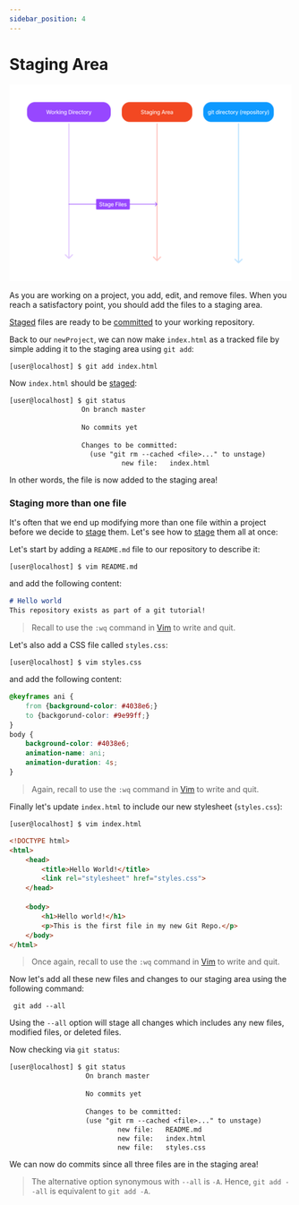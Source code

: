 ```yaml
---
sidebar_position: 4
---
```


# Staging Area

![Git-Staging-Diagram-1](../../../../static/img/git-tutorial/git-workflow-1.png)

As you are working on a project, you add, edit, and remove files. When you reach a satisfactory point, you should add the files to a staging area.

[Staged](Index.md/#stage) files are ready to be [committed](./Index.md/#commit) to your working repository. 

Back to our `newProject`, we can now make `index.html` as a tracked file by simple adding it to the staging area using `git add`:
``` shell
[user@localhost] $ git add index.html
```

Now `index.html` should be [staged](./Index.md/#stage):
``` shell
[user@localhost] $ git status
                  On branch master

                  No commits yet

                  Changes to be committed:
                    (use "git rm --cached <file>..." to unstage)
                            new file:   index.html
```

In other words, the file is now added to the staging area!

### Staging more than one file

It's often that we end up modifying more than one file within a project before we decide to [stage](./Index.md/#stage) them. Let's see how to [stage](./Index.md/#stage) them all at once:

Let's start by adding a `README.md` file to our repository to describe it:
``` shell
[user@localhost] $ vim README.md
```
and add the following content:
``` md
# Hello world
This repository exists as part of a git tutorial!
```
>Recall to use the `:wq` command in [Vim](./Index.md/#vim) to write and quit.

Let's also add a CSS file called `styles.css`:
``` shell
[user@localhost] $ vim styles.css
```
and add the following content:
``` css
@keyframes ani {
    from {background-color: #4038e6;}
    to {backgorund-color: #9e99ff;}
}
body {
    background-color: #4038e6;
    animation-name: ani;
    animation-duration: 4s;
}
```
>Again, recall to use the `:wq` command in [Vim](./Index.md/#vim) to write and quit.

Finally let's update `index.html` to include our new stylesheet (`styles.css`):
``` shell
[user@localhost] $ vim index.html
```
``` html
<!DOCTYPE html>
<html>
    <head>
        <title>Hello World!</title>
        <link rel="stylesheet" href="styles.css">
    </head>

    <body>
        <h1>Hello world!</h1>
        <p>This is the first file in my new Git Repo.</p>
    </body>
</html>
```
> Once again, recall to use the `:wq` command in [Vim](./Index.md/#vim) to write and quit.

Now let's add all these new files and changes to our staging area using the following command:
``` shell
 git add --all
```

Using the `--all` option will stage all changes which includes any new files, modified files, or deleted files. 

Now checking via `git status`:
``` shell
[user@localhost] $ git status
                   On branch master
  
                   No commits yet

                   Changes to be committed:
                   (use "git rm --cached <file>..." to unstage)
                           new file:   README.md
                           new file:   index.html
                           new file:   styles.css
```

We can now do commits since all three files are in the staging area!

>The alternative option synonymous with `--all` is `-A`. Hence, `git add --all` is equivalent to `git add -A`.
